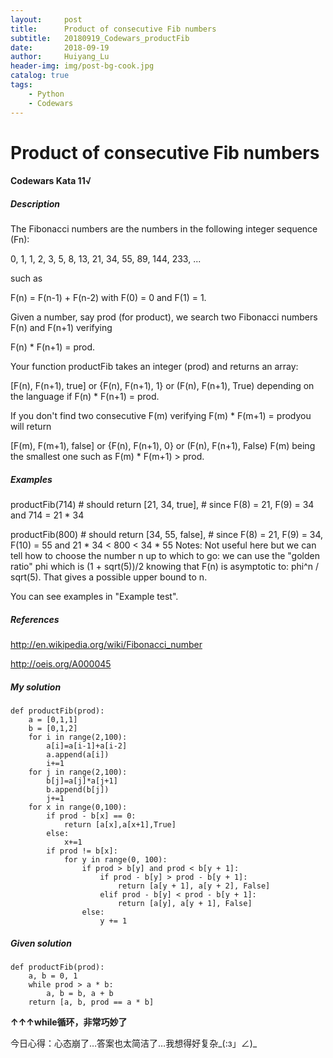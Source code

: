 ```yaml
---
layout:     post
title:      Product of consecutive Fib numbers
subtitle:   20180919_Codewars_productFib
date:       2018-09-19
author:     Huiyang_Lu
header-img: img/post-bg-cook.jpg
catalog: true
tags:
    - Python
    - Codewars
---
```

# Product of consecutive Fib numbers
#### Codewars Kata 11√
##### Description
The Fibonacci numbers are the numbers in the following integer sequence (Fn):

0, 1, 1, 2, 3, 5, 8, 13, 21, 34, 55, 89, 144, 233, ...

such as

F(n) = F(n-1) + F(n-2) with F(0) = 0 and F(1) = 1.

Given a number, say prod (for product), we search two Fibonacci numbers F(n) and F(n+1) verifying

F(n) * F(n+1) = prod.

Your function productFib takes an integer (prod) and returns an array:

[F(n), F(n+1), true] or {F(n), F(n+1), 1} or (F(n), F(n+1), True)
depending on the language if F(n) * F(n+1) = prod.

If you don't find two consecutive F(m) verifying F(m) * F(m+1) = prodyou will return

[F(m), F(m+1), false] or {F(n), F(n+1), 0} or (F(n), F(n+1), False)
F(m) being the smallest one such as F(m) * F(m+1) > prod.

##### Examples
productFib(714) # should return [21, 34, true], 
                # since F(8) = 21, F(9) = 34 and 714 = 21 * 34

productFib(800) # should return [34, 55, false], 
                # since F(8) = 21, F(9) = 34, F(10) = 55 and 21 * 34 < 800 < 34 * 55
Notes: Not useful here but we can tell how to choose the number n up to which to go: we can use the "golden ratio" phi which is (1 + sqrt(5))/2 knowing that F(n) is asymptotic to: phi^n / sqrt(5). That gives a possible upper bound to n.

You can see examples in "Example test".

##### References
http://en.wikipedia.org/wiki/Fibonacci_number

http://oeis.org/A000045

##### My solution  
    def productFib(prod):
        a = [0,1,1]
        b = [0,1,2]
        for i in range(2,100):
            a[i]=a[i-1]+a[i-2]
            a.append(a[i])
            i+=1
        for j in range(2,100):
            b[j]=a[j]*a[j+1]
            b.append(b[j])
            j+=1
        for x in range(0,100):
            if prod - b[x] == 0:
                return [a[x],a[x+1],True]
            else:
                x+=1
            if prod != b[x]:
                for y in range(0, 100):
                    if prod > b[y] and prod < b[y + 1]:
                        if prod - b[y] > prod - b[y + 1]:
                            return [a[y + 1], a[y + 2], False]
                        elif prod - b[y] < prod - b[y + 1]:
                            return [a[y], a[y + 1], False]
                    else:
                        y += 1  
  
##### Given solution  
    def productFib(prod):
        a, b = 0, 1
        while prod > a * b:
            a, b = b, a + b
        return [a, b, prod == a * b]    
  
**↑↑↑while循环，非常巧妙了**  
  
今日心得：心态崩了…答案也太简洁了…我想得好复杂_(:з」∠)_
